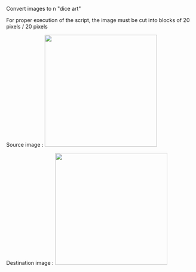 Convert images to n "dice art"

For proper execution of the script, the image must be cut into blocks of 20 pixels / 20 pixels

Source image : <a href="https://github.com/clebail/image2des/blob/main/clint.jpeg"><img src="https://github.com/clebail/image2des/blob/main/clint.jpeg" width="300"></a>

Destination image : <a href="https://github.com/clebail/image2des/blob/main/clint_result.png"><img src="https://github.com/clebail/image2des/blob/main/clint_result.png" width="300"></a>

